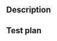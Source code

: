 ## Description

<!--
Description and motivation for this PR.

Include 'Fixes #<number>' if this is fixing some issue.
-->

## Test plan

<!--
Describe how did you test this change here.
-->
